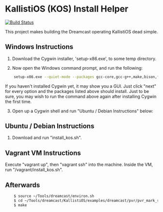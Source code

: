 # KallistiOS (KOS) Install Helper

[![Build Status](https://travis-ci.org/TimSimpson/KosVM.svg?branch=travis)](https://travis-ci.org/TimSimpson/KosVM)

This project makes building the Dreamcast operating KallistiOS dead simple.


## Windows Instructions

1. Download the Cygwin installer, 'setup-x86.exe', to some temp directory.

2. Now open the Windows command prompt, and run the following:

```bash
    setup-x86.exe --quiet-mode --packages gcc-core,gcc-g++,make,bison,flex,libelf0-devel,ELFIO,texinfo,git,wget,sed,lyx,patch,patchutils,libiconv
```

If you haven't installed Cygwin yet, it may show you a GUI. Just click "next"
for every option and the packages listed above should install. Just to be sure,
you may wish to run the command above again after installing Cygwin the first
time.

3. Open up a Cygwin shell and run "Ubuntu / Debian Instructions" below:


## Ubuntu / Debian Instructions

1. Download and run "install_kos.sh".


## Vagrant VM Instructions

Execute "vagrant up", then "vagrant ssh" into the machine.
Inside the VM, run "/vagrant/install_kos.sh".


## Afterwards

```bash
    $ source ~/Tools/dreamcast/environ.sh
    $ cd ~/Tools/dreamcast/KallistiOS/examples/dreamcast/pvr/pvr_mark_strips_direct
    $ make
```
